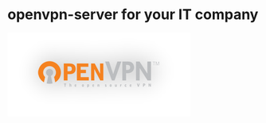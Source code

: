 # openvpn-server for your IT company

![](https://github.com/nu11secur1ty/openvpn-server/blob/master/logo/OpenVpn_Logo.png)
